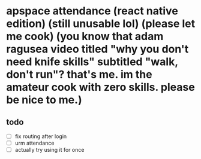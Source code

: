 # apspace attendance (react native edition) (still unusable lol) (please let me cook) (you know that adam ragusea video titled "why you don't need knife skills" subtitled "walk, don't run"? that's me. im the amateur cook with zero skills. please be nice to me.)

## todo
- [ ] fix routing after login
- [ ] urm attendance
- [ ] actually try using it for once
